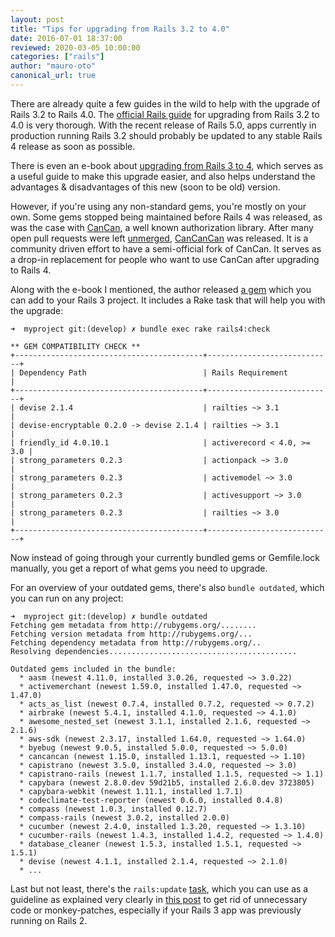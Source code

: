 ```yaml
---
layout: post
title: "Tips for upgrading from Rails 3.2 to 4.0"
date: 2016-07-01 18:37:00
reviewed: 2020-03-05 10:00:00
categories: ["rails"]
author: "mauro-oto"
canonical_url: true
---
```


There are already quite a few guides in the wild to help with the upgrade of
Rails 3.2 to Rails 4.0.
The [official Rails guide](http://edgeguides.rubyonrails.org/upgrading_ruby_on_rails.html#upgrading-from-rails-3-2-to-rails-4-0)
for upgrading from Rails 3.2 to 4.0 is very thorough.
With the recent release of Rails 5.0, apps currently in production running
Rails 3.2 should probably be updated to any stable Rails 4 release as soon as
possible.


There is even an e-book about
[upgrading from Rails 3 to 4](https://github.com/alindeman/upgradingtorails4),
which serves as a useful guide to make this upgrade easier, and also helps
understand the advantages & disadvantages of this new (soon to be old) version.


However, if you're using any non-standard gems, you're mostly on your own. Some
gems stopped being maintained before Rails 4 was released, as was the case
with [CanCan](https://github.com/ryanb/cancan), a well known authorization
library. After many open pull requests were left [unmerged](https://github.com/ryanb/cancan/pulls),
[CanCanCan](https://github.com/CanCanCommunity/cancancan) was released.
It is a community driven effort to have a semi-official fork of CanCan.
It serves as a drop-in replacement for people who want to use CanCan after
upgrading to Rails 4.

<!--more-->

Along with the e-book I mentioned, the author released
[a gem](https://github.com/alindeman/rails4_upgrade) which you can add to your
Rails 3 project. It includes a Rake task that will help you with the upgrade:

```
➜  myproject git:(develop) ✗ bundle exec rake rails4:check

** GEM COMPATIBILITY CHECK **
+------------------------------------------+----------------------------+
| Dependency Path                          | Rails Requirement          |
+------------------------------------------+----------------------------+
| devise 2.1.4                             | railties ~> 3.1            |
| devise-encryptable 0.2.0 -> devise 2.1.4 | railties ~> 3.1            |
| friendly_id 4.0.10.1                     | activerecord < 4.0, >= 3.0 |
| strong_parameters 0.2.3                  | actionpack ~> 3.0          |
| strong_parameters 0.2.3                  | activemodel ~> 3.0         |
| strong_parameters 0.2.3                  | activesupport ~> 3.0       |
| strong_parameters 0.2.3                  | railties ~> 3.0            |
+------------------------------------------+----------------------------+
```

Now instead of going through your currently bundled gems or Gemfile.lock
manually, you get a report of what gems you need to upgrade.

For an overview of your outdated gems, there's also `bundle outdated`, which you
can run on any project:

```
➜  myproject git:(develop) ✗ bundle outdated
Fetching gem metadata from http://rubygems.org/........
Fetching version metadata from http://rubygems.org/...
Fetching dependency metadata from http://rubygems.org/..
Resolving dependencies..........................................

Outdated gems included in the bundle:
  * aasm (newest 4.11.0, installed 3.0.26, requested ~> 3.0.22)
  * activemerchant (newest 1.59.0, installed 1.47.0, requested ~> 1.47.0)
  * acts_as_list (newest 0.7.4, installed 0.7.2, requested ~> 0.7.2)
  * airbrake (newest 5.4.1, installed 4.1.0, requested ~> 4.1.0)
  * awesome_nested_set (newest 3.1.1, installed 2.1.6, requested ~> 2.1.6)
  * aws-sdk (newest 2.3.17, installed 1.64.0, requested ~> 1.64.0)
  * byebug (newest 9.0.5, installed 5.0.0, requested ~> 5.0.0)
  * cancancan (newest 1.15.0, installed 1.13.1, requested ~> 1.10)
  * capistrano (newest 3.5.0, installed 3.4.0, requested ~> 3.0)
  * capistrano-rails (newest 1.1.7, installed 1.1.5, requested ~> 1.1)
  * capybara (newest 2.8.0.dev 59d21b5, installed 2.6.0.dev 3723805)
  * capybara-webkit (newest 1.11.1, installed 1.7.1)
  * codeclimate-test-reporter (newest 0.6.0, installed 0.4.8)
  * compass (newest 1.0.3, installed 0.12.7)
  * compass-rails (newest 3.0.2, installed 2.0.0)
  * cucumber (newest 2.4.0, installed 1.3.20, requested ~> 1.3.10)
  * cucumber-rails (newest 1.4.3, installed 1.4.2, requested ~> 1.4.0)
  * database_cleaner (newest 1.5.3, installed 1.5.1, requested ~> 1.5.1)
  * devise (newest 4.1.1, installed 2.1.4, requested ~> 2.1.0)
  * ...
```

Last but not least, there's the `rails:update`
[task](http://edgeguides.rubyonrails.org/upgrading_ruby_on_rails.html#the-update-task),
which you can use as a guideline as explained very clearly in
[this post](http://thomasleecopeland.com/2015/08/06/running-rails-update.html)
to get rid of unnecessary code or monkey-patches, especially if your Rails 3
app was previously running on Rails 2.
